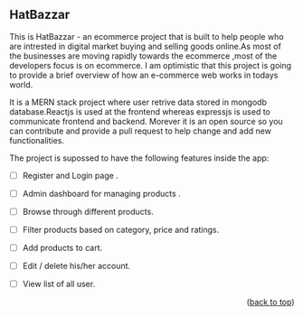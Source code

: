 ## HatBazzar

This is HatBazzar - an ecommerce project that is built to help people who are intrested in digital market buying and selling goods online.As most of the businesses are moving rapidly towards the ecommerce ,most of the developers focus is on ecommerce. I am optimistic that this project is going to provide a brief overview of how an e-commerce web works in todays world.



It is a MERN stack project where user retrive data stored in mongodb database.Reactjs is used at the frontend whereas expressjs is used to communicate frontend and backend. Morever it is an open source so you can contribute and provide a pull request to help change and add new functionalities.

The project is supossed to have the following features inside the app:

- [ ] Register and Login page .
- [ ] Admin dashboard for managing products .
- [ ] Browse through different products.
- [ ] Filter products based on category, price and ratings.
- [ ] Add products to cart.
- [ ] Edit / delete his/her account.
- [ ] View list of all user.




<p align="right">(<a href="#readme-top">back to top</a>)</p>
